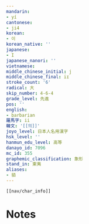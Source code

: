 ```yaml
---
mandarin:
- yí
cantonese:
- ji4
korean:
- 이
korean_native: ''
japanese:
- I
japanese_nanori: ''
vietnamese:
middle_chinese_initial: j
middle_chinese_final: iɪ
stroke_count: '6'
radical: 大
skip_number: 4-6-4
grade_level: 先進
pos: ''
english:
- barbarian
羅馬字: ii
韓文: '[[의]]'
joyo_level: 日本人名用漢字
hsk_level: ''
hanmun_edu_level: 高等
danayo_id: 7096
mc_id: 355
graphemic_classification: 象形
stand_in: 東夷
aliases:
- 貊
---
```

```meta-bind-embed
[[nav/char_info]]
```

# Notes
